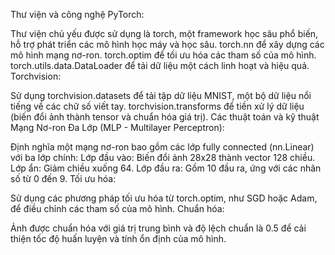 Thư viện và công nghệ
PyTorch:

Thư viện chủ yếu được sử dụng là torch, một framework học sâu phổ biến, hỗ trợ phát triển các mô hình học máy và học sâu.
torch.nn để xây dựng các mô hình mạng nơ-ron.
torch.optim để tối ưu hóa các tham số của mô hình.
torch.utils.data.DataLoader để tải dữ liệu một cách linh hoạt và hiệu quả.
Torchvision:

Sử dụng torchvision.datasets để tải tập dữ liệu MNIST, một bộ dữ liệu nổi tiếng về các chữ số viết tay.
torchvision.transforms để tiền xử lý dữ liệu (biến đổi ảnh thành tensor và chuẩn hóa giá trị).
Các thuật toán và kỹ thuật
Mạng Nơ-ron Đa Lớp (MLP - Multilayer Perceptron):

Định nghĩa một mạng nơ-ron bao gồm các lớp fully connected (nn.Linear) với ba lớp chính:
Lớp đầu vào: Biến đổi ảnh 28x28 thành vector 128 chiều.
Lớp ẩn: Giảm chiều xuống 64.
Lớp đầu ra: Gồm 10 đầu ra, ứng với các nhãn số từ 0 đến 9.
Tối ưu hóa:

Sử dụng các phương pháp tối ưu hóa từ torch.optim, như SGD hoặc Adam, để điều chỉnh các tham số của mô hình.
Chuẩn hóa:

Ảnh được chuẩn hóa với giá trị trung bình và độ lệch chuẩn là 0.5 để cải thiện tốc độ huấn luyện và tính ổn định của mô hình.

